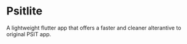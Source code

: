 # Psitlite

A lightweight flutter app that offers a faster and cleaner alterantive to original PSIT app.
